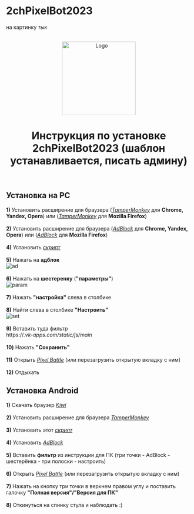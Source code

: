 # 2chPixelBot2023
на картинку *тык*
<br />
<br />
<p align="center">
    <a href="https://t.me/pixel_2ch">
    <img src="https://gistcdn.githack.com/dvachevskaya/4dc06d33f3ba58dd60fe05b90f2a787c/raw/4f8fa5e7cb03e888f1ffb9b4568a43979681d8ae/3rdc.svg" alt="Logo" width="200" height="200">
</a>

<h1 align="center">Инструкция по установке 2chPixelBot2023 (шаблон устанавливается, писать админу)</h1>
</p>
    <br />


## Установка на PC
**1)** Установить расширение для браузера ([*TamperMonkey*](https://chrome.google.com/webstore/detail/tampermonkey/dhdgffkkebhmkfjojejmpbldmpobfkfo) для **Chrome, Yandex, Opera**) или ([*TamperMonkey*](https://addons.mozilla.org/ru/firefox/addon/tampermonkey) для **Mozilla Firefox**)
<br />
<br />
**2)** Установить расширение для браузера ([*AdBlock*](https://chrome.google.com/webstore/detail/adblock/gighmmpiobklfepjocnamgkkbiglidom/related?hl=ru) для **Chrome, Yandex, Opera**) или ([*AdBlock*](https://addons.mozilla.org/ru/firefox/addon/adblock-for-firefox) для **Mozilla Firefox**)
<br />
<br />
**4)** Установить [*скрипт*](https://github.com/JesferMonkaS/2chPixelBot2023/blob/main/distLoader.user.js)
<br />
<br />
**5)** Нажать на **адблок**
<br />
![ad](https://i.imgur.com/nOV2MS6.png)
<br />
<br />
**6)** Нажать на **шестеренку** (**"параметры"**)
<br />
![param](https://i.imgur.com/crTOOEF.png)
<br />
<br />
**7)** Нажать **"настройка"** слева в столбике
<br />
<br />
**8)** Найти слева в столбике **"Настроить"**
<br />
![set](https://i.imgur.com/1nwyeQs.png)
<br />
<br />
**9)** Вставить туда фильтр
<br />
https://*.vk-apps.com/static/js/main*
<br />
<br />
**10)** Нажать **"Сохранить"**
<br />
<br />
**11)** Открыть [*Pixel Battle*](https://vk.com/app7148888_-22751485?ref=group_menue) (или перезагрузить открытую вкладку с ним)
<br />
<br />
**12)** Отдыхать

## Установка Android
**1)** Скачать браузер [*Kiwi*](https://play.google.com/store/apps/details?id=com.kiwibrowser.browser&hl=ru)
<br />
<br />
**2)** Установить расширение для браузера [*TamperMonkey*](https://chrome.google.com/webstore/detail/tampermonkey/dhdgffkkebhmkfjojejmpbldmpobfkfo)
<br />
<br />
**3)** Установить этот [*скрипт*](https://github.com/JesferMonkaS/2chPixelBot2023/blob/main/distLoader.user.js)
<br />
<br />
**4)** Установить [*AdBlock*](https://chrome.google.com/webstore/detail/adblock/gighmmpiobklfepjocnamgkkbiglidom/related?hl=ru)
<br />
<br />
**5)** Вставить **фильтр** из инструкции для ПК (три точки - AdBlock - шестерёнка - три полоски - настроить)
<br />
<br />
**6)** Открыть [*Pixel Battle*](https://vk.com/app7148888_-22751485?ref=group_menu) (или перезагрузить открытую вкладку с ним)
<br />
<br />
**7)** Нажать на кнопку три точки в верхнем правом углу и поставить галочку **"Полная версия"/"Версия для ПК"**
<br />
<br />
**8)** Откинуться на спинку стула и наблюдать :)

